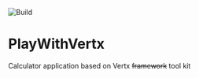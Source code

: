 ![Build](https://github.com/kailash/PlayWithVertx/actions/workflows/ci.yml/badge.svg)
# PlayWithVertx
Calculator application based on Vertx <strike>framework</strike> tool kit
